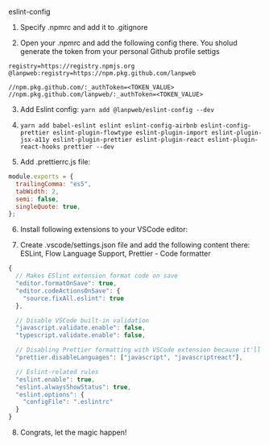 eslint-config

1. Specify .npmrc and add it to .gitignore

2. Open your .npmrc and add the following config there.
   You sholud generate the token from your personal Github profile settigs

```
registry=https://registry.npmjs.org
@lanpweb:registry=https://npm.pkg.github.com/lanpweb

//npm.pkg.github.com/:_authToken=<TOKEN_VALUE>
//npm.pkg.github.com/lanpweb/:_authToken=<TOKEN_VALUE>
```

3. Add Eslint config: `yarn add @lanpweb/eslint-config --dev`

4. `yarn add babel-eslint eslint eslint-config-airbnb eslint-config-prettier eslint-plugin-flowtype eslint-plugin-import eslint-plugin-jsx-a11y eslint-plugin-prettier eslint-plugin-react eslint-plugin-react-hooks prettier --dev`

5. Add .prettierrc.js file:

```javascript
module.exports = {
  trailingComma: "es5",
  tabWidth: 2,
  semi: false,
  singleQuote: true,
};
```

6. Install following extensions to your VSCode editor:

7. Create .vscode/settings.json file and add the following content there: ESLint, Flow Language Support, Prettier - Code formatter

```javascript
{
  // Makes ESlint extension format code on save
  "editor.formatOnSave": true,
  "editor.codeActionsOnSave": {
    "source.fixAll.eslint": true
  },

  // Disable VSCode built-in validation
  "javascript.validate.enable": false,
  "typescript.validate.enable": false,

  // Disabling Prettier formatting with VSCode extension because it'll be handled by ESlint and it's built-in Prettier plugin
  "prettier.disableLanguages": ["javascript", "javascriptreact"],

  // Eslint-related rules
  "eslint.enable": true,
  "eslint.alwaysShowStatus": true,
  "eslint.options": {
    "configFile": ".eslintrc"
  }
}
```

8. Congrats, let the magic happen!
